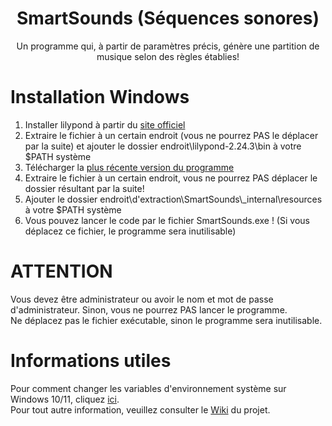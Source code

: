<div align='center'>

<h1>SmartSounds (Séquences sonores)</h1>
<p>Un programme qui, à partir de paramètres précis, génère une partition de musique selon des règles établies!</p>

<div align='left'>

# Installation Windows
1. Installer lilypond à partir du [site officiel](https://gitlab.com/lilypond/lilypond/-/releases/v2.24.3/downloads/lilypond-2.24.3-mingw-x86_64.zip)
2. Extraire le fichier à un certain endroit (vous ne pourrez PAS le déplacer par la suite) et ajouter le dossier endroit\lilypond-2.24.3\bin à votre $PATH système
3. Télécharger la [plus récente version du programme](https://github.com/Fred-Redstone-2/SmartSounds/releases)
4. Extraire le fichier à un certain endroit, vous ne pourrez PAS déplacer le dossier résultant par la suite!
5. Ajouter le dossier endroit\d'extraction\SmartSounds\\_internal\resources à votre $PATH système
6. Vous pouvez lancer le code par le fichier SmartSounds.exe ! (Si vous déplacez ce fichier, le programme sera inutilisable)

# ATTENTION
Vous devez être administrateur ou avoir le nom et mot de passe d'administrateur. Sinon, vous ne pourrez PAS lancer le programme. <br />
Ne déplacez pas le fichier exécutable, sinon le programme sera inutilisable.
  
# Informations utiles
Pour comment changer les variables d'environnement système sur Windows 10/11, cliquez [ici](https://www.malekal.com/comment-modifier-la-variable-path-sous-windows-10-11/). <br />
Pour tout autre information, veuillez consulter le [Wiki](https://github.com/Fred-Redstone-2/SmartSounds/wiki) du projet.
